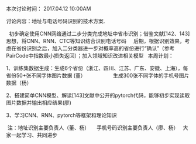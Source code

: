 
本次讨论时间： 2017.04.12 10:00AM

讨论内容：地址与电话号码识别的技术方案. 
   
   初步确定使用CNN网络通过二步分类完成地址中省市识别；借鉴文献[142、143]思想，将CNN、RNN、CTC等知识结合识别电话号码
   
   后期，根据识别效果，考虑在省份识别之后，加入二分类器进一步对概率高的省份进行“确认”（参考PairCode中指数最小损失返回）；加入领域知识改进相关模型
   
本周计划：
  
  1、训练集数据生成：生成6个省份（浙江、四川、江苏、广东、安徽、上海），每省份50+张不同字体图片数据 (董）
                   生成300张不同字体的手机号图片数据（杨）
                   
                   
  2、搭建简单CNN模型、解读[143]文献中公开的pytorch代码，能够初步实现读取图片数据并输出相应结果(廖)
  
  
  3、学习CNN、RNN、pytorch等框架和理论知识
  
  
  注：地址识别主要负责人（董、杨）
      手机号码识别主要负责人（廖、杨）
   
   大家一起学习、共同进步
  
  
                   
                   
